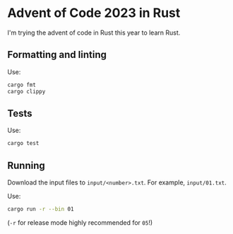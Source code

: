 # Advent of Code 2023 in Rust

I'm trying the advent of code in Rust this year to learn Rust.

## Formatting and linting

Use:

```bash
cargo fmt
cargo clippy
```

## Tests

Use:

```bash
cargo test
```

## Running

Download the input files to `input/<number>.txt`. For example, `input/01.txt`.

Use:

```bash
cargo run -r --bin 01
```

(`-r` for release mode highly recommended for `05`!)
